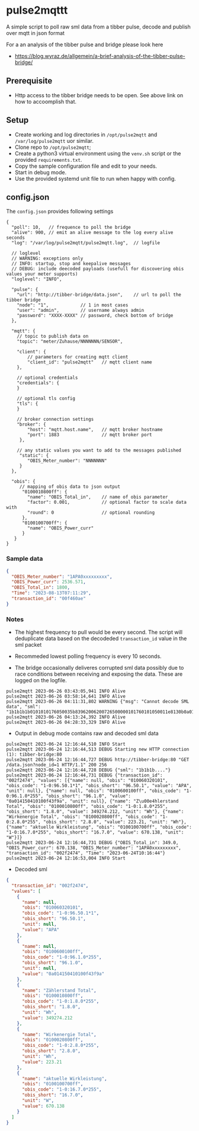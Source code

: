 # pulse2mqttt

A simple script to poll raw sml data from a tibber pulse, decode and publish over mqtt in json format

For a an analysis of the tibber pulse and bridge please look here

-  https://blog.wyraz.de/allgemein/a-brief-analysis-of-the-tibber-pulse-bridge/

## Prerequisite

- Http access to the tibber bridge needs to be open. See above link on how to accoomplish that.

## Setup

- Create working and log directories in `/opt/pulse2mqtt` and `/var/log/pulse2mqtt` uor similar.
- Clone repo to `/opt/pulse2mqtt`;
- Create a python3 virtual environment using the `venv.sh` script or the provided `requirements.txt`.
- Copy the sample configuration file and edit to your needs.
- Start in debug mode.
- Use the provided systemd unit file to run when happy with config.

## config.json

The `config.json` provides following settings

```jsonc
{
  "poll": 10,   // frequence to poll the bridge
  "alive": 900, // emit an alive message to the log every alive seconds
  "log": "/var/log/pulse2mqtt/pulse2mqtt.log",  // logfile

  // loglevel
  // WARNING: exceptions only
  // INFO: startup, stop and keepalive messages
  // DEBUG: include deecoded payloads (usefull for discovering obis values your meter supports)
  "loglevel": "INFO",

  "pulse": {
    "url": "http://tibber-bridge/data.json",    // url to poll the tibber bridge
    "node": "1",            // 1 in most cases
    "user": "admin",        // username always admin
    "password": "XXXX-XXXX" // password, check bottom of bridge
  },

  "mqtt": {
    // topic to publish data on
    "topic": "meter/Zuhause/NNNNNNN/SENSOR",

    "client": {
        // parameters for creating mqtt client
        "client_id": "pulse2mqtt"   // mqtt client name
    },

    // optional credentials
    "credentials": {
    } 

    // optional tls config
    "tls": {
    } 

    // broker connection settings
    "broker": {
        "host": "mqtt.host.name",   // mqtt broker hostname
        "port": 1883                // mqtt broker port
     },

    // any static values you want to add to the messages published
     "static": {
        "OBIS_Meter_number": "NNNNNNN"  
     }
  },

  "obis": {
     // mapping of obis data to json output
      "0100010800ff": {
        "name": "OBIS_Total_in",    // name of obis parameter
        "factor": 0.001,            // optional factor to scale data with
        "round": 0                  // optional rounding
      },
      "0100100700ff": {
        "name": "OBIS_Power_curr"
      }
   }
}
```

### Sample data 

```json
{
  "OBIS_Meter_number": "1APA0xxxxxxxxx",
  "OBIS_Power_curr": 2536.571,
  "OBIS_Total_in": 1800,
  "Time": "2023-08-13T07:11:29",
  "transaction_id": "00f460ae"
}
```

### Notes

- The highest frequency to pull would be every second.  The script will deduplicate data based on the decodeded `transaction_id` value in the sml packet

- Recommeded lowest polling frequency is every 10 seconds.

- The bridge occasionally deliveres corrupted sml data possibly due to race conditions between receiving and exposing the data. These are logged on the logfile.

```
pulse2mqtt 2023-06-26 03:43:05,941 INFO Alive
pulse2mqtt 2023-06-26 03:58:14,641 INFO Alive
pulse2mqtt 2023-06-26 04:11:31,802 WARNING {"msg": "Cannot decode SML data", "sml": "1b1b1b1b0101010176050035b83962006200726500000101760101050011e8130b0a014150410100f43f9a726201650011e8100163087b0076050035b83a6200620072650000070177010b0a014150410100f43f9a070100620affff726201650011e8107577070100603201010101010104"}
pulse2mqtt 2023-06-26 04:13:24,392 INFO Alive
pulse2mqtt 2023-06-26 04:28:33,329 INFO Alive
```

- Output in debug mode contains raw and decoded sml data

```
pulse2mqtt 2023-06-24 12:16:44,510 INFO Start
pulse2mqtt 2023-06-24 12:16:44,513 DEBUG Starting new HTTP connection (1): tibber-bridge:80
pulse2mqtt 2023-06-24 12:16:44,727 DEBUG http://tibber-bridge:80 "GET /data.json?node_id=1 HTTP/1.1" 200 256
pulse2mqtt 2023-06-24 12:16:44,728 DEBUG {"sml": "1b1b1b...."}
pulse2mqtt 2023-06-24 12:16:44,731 DEBUG {"transaction_id": "002f2474", "values": [{"name": null, "obis": "010060320101", "obis_code": "1-0:96.50.1*1", "obis_short": "96.50.1", "value": "APA", "unit": null}, {"name": null, "obis": "0100600100ff", "obis_code": "1-0:96.1.0*255", "obis_short": "96.1.0", "value": "0a014150410100f43f9a", "unit": null}, {"name": "Z\u00e4hlerstand Total", "obis": "0100010800ff", "obis_code": "1-0:1.8.0*255", "obis_short": "1.8.0", "value": 349274.212, "unit": "Wh"}, {"name": "Wirkenergie Total", "obis": "0100020800ff", "obis_code": "1-0:2.8.0*255", "obis_short": "2.8.0", "value": 223.21, "unit": "Wh"}, {"name": "aktuelle Wirkleistung", "obis": "0100100700ff", "obis_code": "1-0:16.7.0*255", "obis_short": "16.7.0", "value": 670.138, "unit": "W"}]}
pulse2mqtt 2023-06-24 12:16:44,731 DEBUG {"OBIS_Total_in": 349.0, "OBIS_Power_curr": 670.138, "OBIS_Meter_number": "1APA0xxxxxxxxx", "transaction_id": "002f2474", "Time": "2023-06-24T10:16:44"}
pulse2mqtt 2023-06-24 12:16:53,004 INFO Start
```

- Decoded sml

```json
{
  "transaction_id": "002f2474",
  "values": [
    {
      "name": null,
      "obis": "010060320101",
      "obis_code": "1-0:96.50.1*1",
      "obis_short": "96.50.1",
      "unit": null,
      "value": "APA"
    },
    {
      "name": null,
      "obis": "0100600100ff",
      "obis_code": "1-0:96.1.0*255",
      "obis_short": "96.1.0",
      "unit": null,
      "value": "0a014150410100f43f9a"
    },
    {
      "name": "Zählerstand Total",
      "obis": "0100010800ff",
      "obis_code": "1-0:1.8.0*255",
      "obis_short": "1.8.0",
      "unit": "Wh",
      "value": 349274.212
    },
    {
      "name": "Wirkenergie Total",
      "obis": "0100020800ff",
      "obis_code": "1-0:2.8.0*255",
      "obis_short": "2.8.0",
      "unit": "Wh",
      "value": 223.21
    },
    {
      "name": "aktuelle Wirkleistung",
      "obis": "0100100700ff",
      "obis_code": "1-0:16.7.0*255",
      "obis_short": "16.7.0",
      "unit": "W",
      "value": 670.138
    }
  ]
}
```


